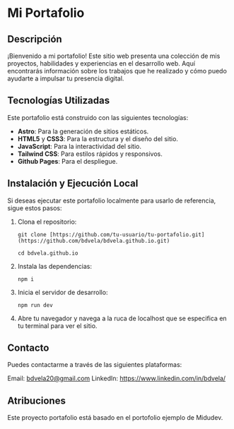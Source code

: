 # Mi Portafolio

## Descripción

¡Bienvenido a mi portafolio! Este sitio web presenta una colección de mis proyectos, habilidades y experiencias en el desarrollo web. Aquí encontrarás información sobre los trabajos que he realizado y cómo puedo ayudarte a impulsar tu presencia digital.

## Tecnologías Utilizadas

Este portafolio está construido con las siguientes tecnologías:

- **Astro**: Para la generación de sitios estáticos.
- **HTML5** y **CSS3**: Para la estructura y el diseño del sitio.
- **JavaScript**: Para la interactividad del sitio.
- **Tailwind CSS**: Para estilos rápidos y responsivos.
- **Github Pages**: Para el despliegue.

## Instalación y Ejecución Local

Si deseas ejecutar este portafolio localmente para usarlo de referencia, sigue estos pasos:

1. Clona el repositorio:
   ```console
   git clone [https://github.com/tu-usuario/tu-portafolio.git](https://github.com/bdvela/bdvela.github.io.git)
   ```
   ```console
   cd bdvela.github.io
   ```

2. Instala las dependencias:
   ```console
   npm i
   ```

3. Inicia el servidor de desarrollo:
   ```console
   npm run dev
   ```

3. Abre tu navegador y navega a la ruca de localhost que se especifica en tu terminal para ver el sitio.

## Contacto

Puedes contactarme a través de las siguientes plataformas:

Email: bdvela20@gmail.com
LinkedIn: https://www.linkedin.com/in/bdvela/

## Atribuciones
Este proyecto portafolio está basado en el portofolio ejemplo de Midudev.

